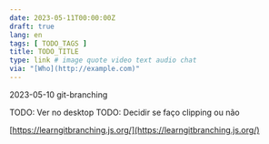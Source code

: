 ```yaml
---
date: 2023-05-11T00:00:00Z
draft: true
lang: en
tags: [ TODO_TAGS ]
title: TODO_TITLE
type: link # image quote video text audio chat
via: "[Who](http://example.com)"
---
```



2023-05-10 git-branching


TODO: Ver no desktop
TODO: Decidir se faço clipping ou não

[https://learngitbranching.js.org/](https://learngitbranching.js.org/)

